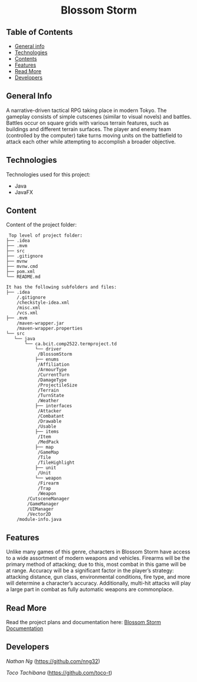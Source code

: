<h1 align="center"> Blossom Storm </h1>

## Table of Contents

* [General info](#general-info)
* [Technologies](#technologies)
* [Contents](#content)
* [Features](#features)
* [Read More](#read-more)
* [Developers](#developers)

## General Info
A narrative-driven tactical RPG taking place in modern Tokyo. The gameplay consists of simple cutscenes (similar to visual novels) and battles. Battles occur on square grids with various terrain features, such as buildings and different terrain surfaces. The player and enemy team (controlled by the computer) take turns moving units on the battlefield to attack each other while attempting to accomplish a broader objective.


## Technologies
Technologies used for this project:
* Java
* JavaFX

## Content
Content of the project folder:

```
 Top level of project folder:
├── .idea
├── .mvm
├── src
├── .gitignore
├── mvnw
├── mvnw.cmd
├── pom.xml
└── README.md

It has the following subfolders and files:
├── .idea
	/.gitignore
	/checkstyle-idea.xml
	/misc.xml
	/vcs.xml    
├── .mvm
	/maven-wrapper.jar
	/maven-wrapper.properties
└── src
   └── java
	   └── ca.bcit.comp2522.termproject.td
		   └── driver
			/BlossomStorm
		   ├── enums
			/Affiliation
			/ArmourType
			/CurrentTurn
			/DamageType
			/ProjectileSize
			/Terrain
			/TurnState
			/Weather
		   ├── interfaces
			/Attacker
			/Combatant
			/Drawable
			/Usable
		   ├── items
			/Item
			/MedPack
		   ├── map
			/GameMap
			/Tile
			/TileHighlight
		   ├── unit
			/Unit
		   └── weapon
			/Firearm
			/Trap
			/Weapon
		/CutsceneManager
		/GameManager
		/UIManager
		/Vector2D
	/module-info.java            
```


## Features
Unlike many games of this genre, characters in Blossom Storm have access to a wide assortment of modern weapons and vehicles. Firearms will be the primary method of attacking; due to this, most combat in this game will be at range. Accuracy will be a significant factor in the player’s strategy: attacking distance, gun class, environmental conditions, fire type, and more will determine a character’s accuracy. Additionally, multi-hit attacks will play a large part in combat as fully automatic weapons are commonplace.

## Read More
Read the project plans and documentation here:
[Blossom Storm Documentation](https://docs.google.com/document/d/1ajxo79C1yCrWTRonEz8J--nV4USNBrs82EkxQ73g82c/edit?usp=sharing)
## Developers
*Nathan Ng* (https://github.com/nng32)

*Toco Tachibana* (https://github.com/toco-t)  
